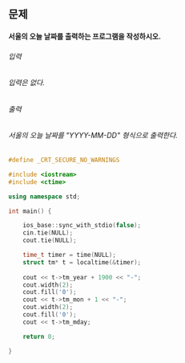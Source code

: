 ## 문제
#### 서울의 오늘 날짜를 출력하는 프로그램을 작성하시오.

###### 입력
###### 입력은 없다.

###### 출력
###### 서울의 오늘 날짜를 "YYYY-MM-DD" 형식으로 출력한다.

```c++
#define _CRT_SECURE_NO_WARNINGS

#include <iostream>
#include <ctime>

using namespace std;

int main() {

	ios_base::sync_with_stdio(false);
	cin.tie(NULL);
	cout.tie(NULL);

	time_t timer = time(NULL);
	struct tm* t = localtime(&timer);
	
	cout << t->tm_year + 1900 << "-";
	cout.width(2);
	cout.fill('0');
	cout << t->tm_mon + 1 << "-";
	cout.width(2);
	cout.fill('0');
	cout << t->tm_mday;

	return 0;

}
```
